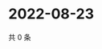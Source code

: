 # 2022-08-23

共 0 条

<!-- BEGIN WEIBO -->
<!-- 最后更新时间 Tue Aug 23 2022 01:08:55 GMT+0800 (China Standard Time) -->

<!-- END WEIBO -->
